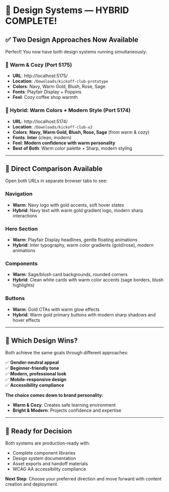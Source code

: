 # 🎨 Design Systems — HYBRID COMPLETE!

## ✅ **Two Design Approaches Now Available**

Perfect! You now have both design systems running simultaneously:

### 🌸 **Warm & Cozy** (Port 5175)
- **URL**: http://localhost:5175/
- **Location**: `/Downloads/kickoff-club-prototype`
- **Colors**: Navy, Warm Gold, Blush, Rose, Sage
- **Fonts**: Playfair Display + Poppins
- **Feel**: Cozy coffee shop warmth

### 🎯 **Hybrid: Warm Colors + Modern Style** (Port 5174) 
- **URL**: http://localhost:5174/
- **Location**: `/Downloads/kickoff-club-v2`
- **Colors**: **Navy, Warm Gold, Blush, Rose, Sage** (from warm & cozy)
- **Fonts**: **Inter** (clean, modern)
- **Feel**: **Modern confidence with warm personality**
- **Best of Both**: Warm color palette + Sharp, modern styling

---

## 🔄 **Direct Comparison Available**

Open both URLs in separate browser tabs to see:

### **Navigation**
- **Warm**: Navy logo with gold accents, soft hover states
- **Hybrid**: Navy text with warm gold gradient logo, modern sharp interactions

### **Hero Section**  
- **Warm**: Playfair Display headlines, gentle floating animations
- **Hybrid**: Inter typography, warm color gradients (gold/rose), modern animations

### **Components**
- **Warm**: Sage/blush card backgrounds, rounded corners
- **Hybrid**: Clean white cards with warm color accents (sage borders, blush highlights)

### **Buttons**
- **Warm**: Gold CTAs with warm glow effects  
- **Hybrid**: Warm gold primary buttons with modern sharp shadows and hover effects

---

## 🎯 **Which Design Wins?**

Both achieve the same goals through different approaches:

✅ **Gender-neutral appeal**  
✅ **Beginner-friendly tone**  
✅ **Modern, professional look**  
✅ **Mobile-responsive design**  
✅ **Accessibility compliance**

**The choice comes down to brand personality:**
- **Warm & Cozy**: Creates safe learning environment
- **Bright & Modern**: Projects confidence and expertise

---

## 🚀 **Ready for Decision**

Both systems are production-ready with:
- Complete component libraries
- Design system documentation  
- Asset exports and handoff materials
- WCAG AA accessibility compliance

**Next Step**: Choose your preferred direction and move forward with content creation and deployment.
